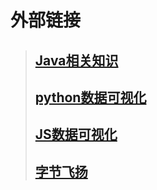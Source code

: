 # 外部链接

>## [Java相关知识](https://crossoverjie.top/JCSprout/#/) 
>## [python数据可视化](https://pyecharts.org)
>## [JS数据可视化](https://vueblocks.github.io/ve-charts/#/) 
>## [字节飞扬](https://vueblocks.github.io/ve-charts/#/) 